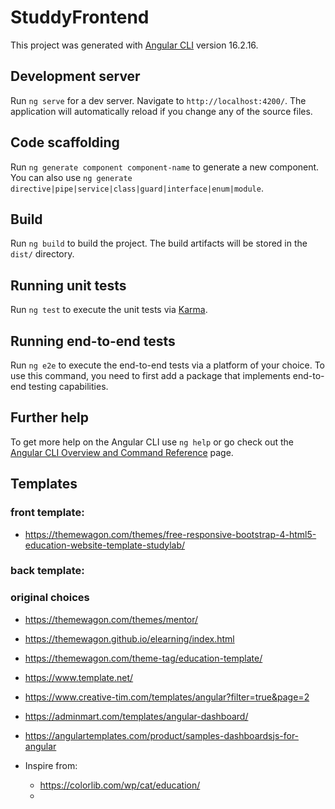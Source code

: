 # StuddyFrontend

This project was generated with [Angular CLI](https://github.com/angular/angular-cli) version 16.2.16.

## Development server

Run `ng serve` for a dev server. Navigate to `http://localhost:4200/`. The application will automatically reload if you change any of the source files.

## Code scaffolding

Run `ng generate component component-name` to generate a new component. You can also use `ng generate directive|pipe|service|class|guard|interface|enum|module`.

## Build

Run `ng build` to build the project. The build artifacts will be stored in the `dist/` directory.

## Running unit tests

Run `ng test` to execute the unit tests via [Karma](https://karma-runner.github.io).

## Running end-to-end tests

Run `ng e2e` to execute the end-to-end tests via a platform of your choice. To use this command, you need to first add a package that implements end-to-end testing capabilities.

## Further help

To get more help on the Angular CLI use `ng help` or go check out the [Angular CLI Overview and Command Reference](https://angular.io/cli) page.




## Templates
### front template:
- https://themewagon.com/themes/free-responsive-bootstrap-4-html5-education-website-template-studylab/
### back template:
### original choices
- https://themewagon.com/themes/mentor/
- https://themewagon.github.io/elearning/index.html
- https://themewagon.com/theme-tag/education-template/
- https://www.template.net/
- https://www.creative-tim.com/templates/angular?filter=true&page=2
- https://adminmart.com/templates/angular-dashboard/
- https://angulartemplates.com/product/samples-dashboardsjs-for-angular

- Inspire from:
  - https://colorlib.com/wp/cat/education/
  - 